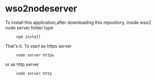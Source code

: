 wso2nodeserver
==============

To install this application,after downloading this repository, inside wso2 node server folder type

         npm install 
         
That's it. To start as https server 
        
         node server https
         
or as http server 
        
         node server http
         
         
